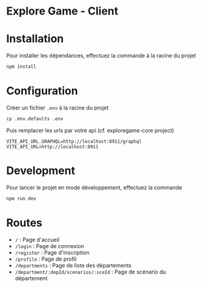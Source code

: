 # Explore Game - Client

# Installation 

Pour installer les dépendances, effectuez la commande à la racine du projet

```bash
npm install
```

# Configuration

Créer un fichier `.env` à la racine du projet

```bash
cp .env.defaults .env
```

Puis remplacer les urls par votre api (cf. exploregame-core project)

```
VITE_API_URL_GRAPHQL=http://localhost:8911/graphql
VITE_API_URL=http://localhost:8911
```

# Development

Pour lancer le projet en mode développement, effectuez la commande

```bash
npm run dev
```

# Routes

- `/` : Page d'accueil
- `/login` : Page de connexion
- `/register` : Page d'inscription
- `/profile` : Page de profil
- `/departments` : Page de liste des départements
- `/department/:depId/scenarios/:sceId` : Page de scénario du département